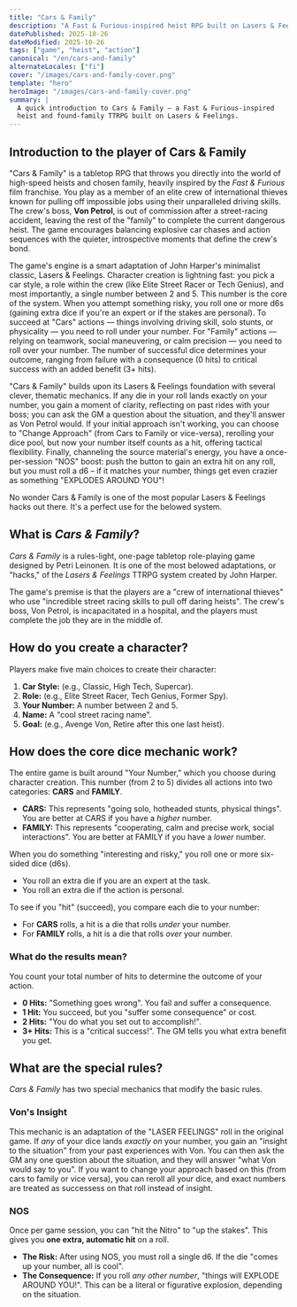 ```yaml
---
title: "Cars & Family"
description: "A Fast & Furious-inspired heist RPG built on Lasers & Feelings."
datePublished: 2025-10-26
dateModified: 2025-10-26
tags: ["game", "heist", "action"]
canonical: "/en/cars-and-family"
alternateLocales: ["fi"]
cover: "/images/cars-and-family-cover.png"
template: "hero"
heroImage: "/images/cars-and-family-cover.png"
summary: |
  A quick introduction to Cars & Family — a Fast & Furious-inspired
  heist and found-family TTRPG built on Lasers & Feelings.
---
```


## Introduction to the player of Cars & Family

"Cars & Family" is a tabletop RPG that throws you directly into the world of high-speed heists and chosen family, heavily inspired by the *Fast & Furious* film franchise. You play as a member of an elite crew of international thieves known for pulling off impossible jobs using their unparalleled driving skills. The crew's boss, **Von Petrol**, is out of commission after a street-racing accident, leaving the rest of the "family" to complete the current dangerous heist. The game encourages balancing explosive car chases and action sequences with the quieter, introspective moments that define the crew's bond.

The game's engine is a smart adaptation of John Harper's minimalist classic, Lasers & Feelings. Character creation is lightning fast: you pick a car style, a role within the crew (like Elite Street Racer or Tech Genius), and most importantly, a single number between 2 and 5. This number is the core of the system. When you attempt something risky, you roll one or more d6s (gaining extra dice if you're an expert or if the stakes are personal). To succeed at "Cars" actions — things involving driving skill, solo stunts, or physicality — you need to roll under your number. For "Family" actions — relying on teamwork, social maneuvering, or calm precision — you need to roll over your number. The number of successful dice determines your outcome, ranging from failure with a consequence (0 hits) to critical success with an added benefit (3+ hits).

"Cars & Family" builds upon its Lasers & Feelings foundation with several clever, thematic mechanics. If any die in your roll lands exactly on your number, you gain a moment of clarity, reflecting on past rides with your boss; you can ask the GM a question about the situation, and they'll answer as Von Petrol would. If your initial approach isn't working, you can choose to "Change Approach" (from Cars to Family or vice-versa), rerolling your dice pool, but now your number itself counts as a hit, offering tactical flexibility. Finally, channeling the source material's energy, you have a once-per-session "NOS" boost: push the button to gain an extra hit on any roll, but you must roll a d6 – if it matches your number, things get even crazier as something "EXPLODES AROUND YOU"!

No wonder Cars & Family is one of the most popular Lasers & Feelings hacks out there. It's a perfect use for the belowed system.

## What is *Cars & Family*?

*Cars & Family* is a rules-light, one-page tabletop role-playing game designed by Petri Leinonen. It is one of the most belowed adaptations, or "hacks," of the *Lasers & Feelings* TTRPG system created by John Harper.

The game's premise is that the players are a "crew of international thieves" who use "incredible street racing skills to pull off daring heists". The crew's boss, Von Petrol, is incapacitated in a hospital, and the players must complete the job they are in the middle of.

## How do you create a character?

Players make five main choices to create their character:
1.  **Car Style:** (e.g., Classic, High Tech, Supercar).
2.  **Role:** (e.g., Elite Street Racer, Tech Genius, Former Spy).
3.  **Your Number:** A number between 2 and 5.
4.  **Name:** A "cool street racing name".
5.  **Goal:** (e.g., Avenge Von, Retire after this one last heist).

## How does the core dice mechanic work?

The entire game is built around "Your Number," which you choose during character creation. This number (from 2 to 5) divides all actions into two categories: **CARS** and **FAMILY**.

* **CARS:** This represents "going solo, hotheaded stunts, physical things". You are better at CARS if you have a *higher* number.
* **FAMILY:** This represents "cooperating, calm and precise work, social interactions". You are better at FAMILY if you have a *lower* number.

When you do something "interesting and risky," you roll one or more six-sided dice (d6s).
* You roll an extra die if you are an expert at the task.
* You roll an extra die if the action is personal.

To see if you "hit" (succeed), you compare each die to your number:
* For **CARS** rolls, a hit is a die that rolls *under* your number.
* For **FAMILY** rolls, a hit is a die that rolls *over* your number.

### What do the results mean?

You count your total number of hits to determine the outcome of your action.

* **0 Hits:** "Something goes wrong". You fail and suffer a consequence.
* **1 Hit:** You succeed, but you "suffer some consequence" or cost.
* **2 Hits:** "You do what you set out to accomplish!".
* **3+ Hits:** This is a "critical success!". The GM tells you what extra benefit you get.

## What are the special rules?

*Cars & Family* has two special mechanics that modify the basic rules.

### Von's Insight
This mechanic is an adaptation of the "LASER FEELINGS" roll in the original game. If *any* of your dice lands *exactly on* your number, you gain an "insight to the situation" from your past experiences with Von. You can then ask the GM any one question about the situation, and they will answer "what Von would say to you". If you want to change your approach based on this (from cars to family or vice versa), you can reroll all your dice, and exact numbers are treated as successess on that roll instead of insight.

### NOS
Once per game session, you can "hit the Nitro" to "up the stakes". This gives you **one extra, automatic hit** on a roll.

* **The Risk:** After using NOS, you must roll a single d6. If the die "comes up your number, all is cool".
* **The Consequence:** If you roll *any other number*, "things will EXPLODE AROUND YOU!". This can be a literal or figurative explosion, depending on the situation.